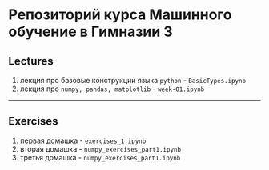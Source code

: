 # Репозиторий курса Машинного обучение в Гимназии 3

## Lectures

1. лекция про базовые конструкции языка `python` - `BasicTypes.ipynb`
2. лекция про `numpy, pandas, matplotlib` - `week-01.ipynb`

---

## Exercises

1. первая домашка - `exercises_1.ipynb`
2. вторая домашка - `numpy_exercises_part1.ipynb`
3. третья домашка - `numpy_exercises_part1.ipynb`
